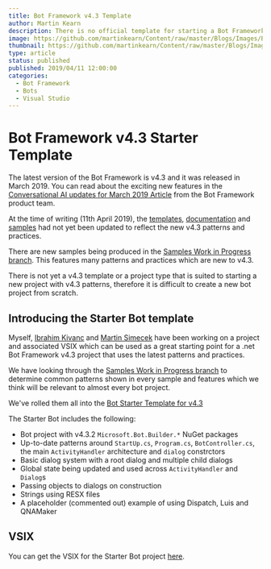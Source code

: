 ```yaml
---
title: Bot Framework v4.3 Template
author: Martin Kearn
description: There is no official template for starting a Bot Framework V4.3 project. So colleagues and I created one. This articles outlines what it does and how to use it.
image: https://github.com/martinkearn/Content/raw/master/Blogs/Images/BotVSIX.JPG
thumbnail: https://github.com/martinkearn/Content/raw/master/Blogs/Images/BotVSIX_thumb.JPG
type: article
status: published
published: 2019/04/11 12:00:00
categories: 
  - Bot Framework
  - Bots
  - Visual Studio
---
```


# Bot Framework v4.3 Starter Template

The latest version of the Bot Framework is v4.3 and it was released in March 2019. You can read about the exciting new features in the [Conversational AI updates for March 2019 Article](https://azure.microsoft.com/en-gb/blog/conversational-ai-updates-for-march-2019/) from the Bot Framework product team.

At the time of writing (11th April 2019), the [templates](https://marketplace.visualstudio.com/items?itemName=BotBuilder.botbuilderv4), [documentation](https://docs.microsoft.com/en-us/azure/bot-service/?view=azure-bot-service-4.0) and [samples](https://github.com/Microsoft/BotBuilder-Samples/blob/master/README.md) had not yet been updated to reflect the new v4.3 patterns and practices.

There are new samples being produced in the [Samples Work in Progress branch](https://github.com/Microsoft/BotBuilder-Samples/tree/samples-work-in-progress). This features many patterns and practices which are new to v4.3.

There is not yet a v4.3 template or a project type that is suited to starting a new project with v4.3 patterns, therefore it is difficult to create a new bot project from scratch.

## Introducing the Starter Bot template

Myself, [Ibrahim Kivanc](https://github.com/ikivanc) and [Martin Simecek](https://github.com/msimecek) have been working on a project and associated VSIX which can be used as a great starting point for a .net Bot Framework v4.3 project that uses the latest patterns and practices.

We have looking through the [Samples Work in Progress branch](https://github.com/Microsoft/BotBuilder-Samples/tree/samples-work-in-progress) to determine common patterns shown in every sample and features which we think will be relevant to almost every bot project. 

We've rolled them all into the [Bot Starter Template for v4.3](https://github.com/martinkearn/Bot-Starter-Template)

The Starter Bot includes the following: 

- Bot project with v4.3.2 `Microsoft.Bot.Builder.*` NuGet packages
- Up-to-date patterns around `StartUp.cs`, `Program.cs`, `BotController.cs`, the main `ActivityHandler` architecture and `dialog` constrctors
- Basic dialog system with a root dialog and multiple child dialogs
- Global state being updated and used across `ActivityHandler` and `Dialog`s
- Passing objects to dialogs on construction
- Strings using RESX files
- A placeholder (commented out) example of using Dispatch, Luis and QNAMaker

## VSIX

You can get the VSIX for the Starter Bot project [here](https://github.com/martinkearn/Bot-v4.3-Template/raw/master/vsix/StarterBot.vsix).



